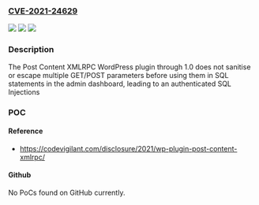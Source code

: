 ### [CVE-2021-24629](https://cve.mitre.org/cgi-bin/cvename.cgi?name=CVE-2021-24629)
![](https://img.shields.io/static/v1?label=Product&message=Post%20Content%20XMLRPC&color=blue)
![](https://img.shields.io/static/v1?label=Version&message=1.0%3C%3D%201.0%20&color=brighgreen)
![](https://img.shields.io/static/v1?label=Vulnerability&message=CWE-89%20SQL%20Injection&color=brighgreen)

### Description

The Post Content XMLRPC WordPress plugin through 1.0 does not sanitise or escape multiple GET/POST parameters before using them in SQL statements in the admin dashboard, leading to an authenticated SQL Injections

### POC

#### Reference
- https://codevigilant.com/disclosure/2021/wp-plugin-post-content-xmlrpc/

#### Github
No PoCs found on GitHub currently.

